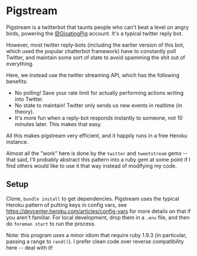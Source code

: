 # Pigstream

Pigstream is a twitterbot that taunts people who can't beat a level on angry birds, powering the [@GloatingPig](http://twitter.com/GloatingPig) account.  It's a typical twitter reply bot.

However, most twitter reply-bots (including the earlier version of this bot, which used the popular chatterbot framework) have to constantly poll Twitter, and maintain some sort of state to avoid spamming the shit out of everything.

Here, we instead use the twitter streaming API, which has the following benefits:

 - No polling!  Save your rate limit for actually performing actions writing into Twitter.
 - No state to maintain! Twitter only sends us new events in realtime (in theory).
 - It's more fun when a reply-bot responds instantly to someone, not 10 minutes later.  This makes that easy.

All this makes pigstream very efficient, and it happily runs in a free Heroku instance.

Almost all the "work" here is done by the `twitter` and `tweetstream` gems -- that said, I'll probably abstract this pattern into a ruby gem at some point if I find others would like to use it that way instead of modifying my code.

## Setup

Clone, `bundle install` to get dependencies.  Pigstream uses the typical Heroku pattern of putting keys in config vars, see https://devcenter.heroku.com/articles/config-vars for more details on that if you aren't familiar.  For local development, drop them in a `.env` file, and then do `foreman start` to run the process.

Note: this program uses a minor idiom that require ruby 1.9.3 (in particular, passing a range to `rand()`).  I prefer clean code over reverse compatibility here -- deal with it!

